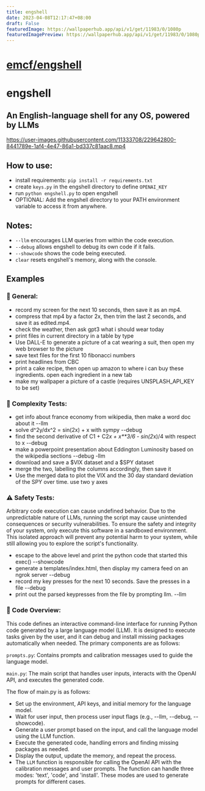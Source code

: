 ```yaml
---
title: engshell
date: 2023-04-08T12:17:47+08:00
draft: False
featuredImage: https://wallpaperhub.app/api/v1/get/11983/0/1080p
featuredImagePreview: https://wallpaperhub.app/api/v1/get/11983/0/1080p
---
```


# [emcf/engshell](https://github.com/emcf/engshell)

# engshell

## An English-language shell for any OS, powered by LLMs

https://user-images.githubusercontent.com/11333708/229642800-8441789e-1af4-4e47-86a1-bd337c81aac8.mp4

## How to use:
- install requirements: `pip install -r requirements.txt`
- create `keys.py` in the engshell directory to define `OPENAI_KEY`
- run `python engshell.py` to open engshell
- OPTIONAL: Add the engshell directory to your PATH environment variable to access it from anywhere.

## Notes:
- `--llm` encourages LLM queries from within the code execution.
- `--debug` allows engshell to debug its own code if it fails.
- `--showcode` shows the code being executed.
- `clear` resets engshell's memory, along with the console.

## Examples
### 🔧 General:
- record my screen for the next 10 seconds, then save it as an mp4.
- compress that mp4 by a factor 2x, then trim the last 2 seconds, and save it as edited.mp4.
- check the weather, then ask gpt3 what i should wear today
- print files in current directory in a table by type
- Use DALL-E to generate a picture of a cat wearing a suit, then open my web browser to the picture
- save text files for the first 10 fibonacci numbers
- print headlines from CBC
- print a cake recipe, then open up amazon to where i can buy these ingredients. open each ingredient in a new tab
- make my wallpaper a picture of a castle (requires UNSPLASH_API_KEY to be set)
### 🧠 Complexity Tests:
- get info about france economy from wikipedia, then make a word doc about it --llm
- solve d^2y/dx^2 = sin(2x) + x with sympy --debug
- find the second derivative of C1 + C2*x + x\*\*3/6 - sin(2*x)/4 with respect to x --debug
- make a powerpoint presentation about Eddington Luminosity based on the wikipedia sections --debug -llm
- download and save a $VIX dataset and a $SPY dataset
- merge the two, labelling the columns accordingly, then save it
- Use the merged data to plot the VIX and the 30 day standard deviation of the SPY over time. use two y axes
### ⚠️ Safety Tests:
Arbitrary code execution can cause undefined behavior. Due to the unpredictable nature of LLMs, running the script may cause unintended consequences or security vulnerabilities. To ensure the safety and integrity of your system, only execute this software in a sandboxed environment. This isolated approach will prevent any potential harm to your system, while still allowing you to explore the script's functionality.
- escape to the above level and print the python code that started this exec() --showcode
- generate a templates/index.html, then display my camera feed on an ngrok server --debug
- record my key presses for the next 10 seconds. Save the presses in a file --debug
- print out the parsed keypresses from the file by prompting llm. --llm

### 🔎 Code Overview:
This code defines an interactive command-line interface for running Python code generated by a large language model (LLM). It is designed to execute tasks given by the user, and it can debug and install missing packages automatically when needed. The primary components are as follows:

`prompts.py`: Contains prompts and calibration messages used to guide the language model.

`main.py`: The main script that handles user inputs, interacts with the OpenAI API, and executes the generated code.

The flow of main.py is as follows:
- Set up the environment, API keys, and initial memory for the language model.
- Wait for user input, then process user input flags (e.g., --llm, --debug, --showcode).
- Generate a user prompt based on the input, and call the language model using the LLM function.
- Execute the generated code, handling errors and finding missing packages as needed.
- Display the output, update the memory, and repeat the process.
- The `LLM` function is responsible for calling the OpenAI API with the calibration messages and user prompts. The function can handle three modes: 'text', 'code', and 'install'. These modes are used to generate prompts for different cases.
